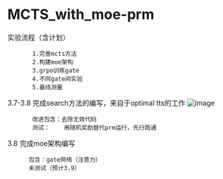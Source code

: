 # MCTS_with_moe-prm

实验流程（含计划）
 
           1.完善mcts方法
           2.构建moe架构
           3.grpo训练gate
           4.不同gate间实验
           5.基线测量


3.7-3.8 完成search方法的编写，来自于optimal tts的工作
![image](https://github.com/cxb-student/MCTS-with-moe-at-tts-prm/blob/main/image.jpg)

           改进包含：去除无效代码
           测试：    用随机奖励替代prm运行，先行跑通
           
3.8     完成moe架构编写
   
          包含：gate网络（注意力）
          未测试（预计3.9）
